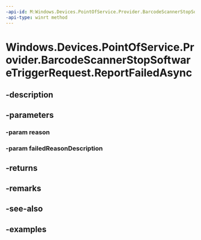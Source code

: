 ```yaml
---
-api-id: M:Windows.Devices.PointOfService.Provider.BarcodeScannerStopSoftwareTriggerRequest.ReportFailedAsync(System.Int32,System.String)
-api-type: winrt method
---
```


<!-- Method syntax.
public IAsyncAction BarcodeScannerStopSoftwareTriggerRequest.ReportFailedAsync(Int32 reason, String failedReasonDescription)
-->

# Windows.Devices.PointOfService.Provider.BarcodeScannerStopSoftwareTriggerRequest.ReportFailedAsync

## -description

## -parameters
### -param reason

### -param failedReasonDescription

## -returns

## -remarks

## -see-also

## -examples

